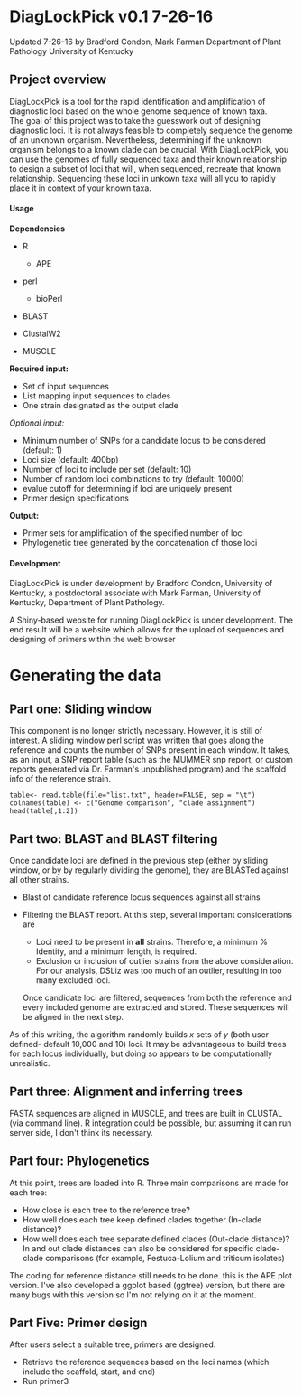 # DiagLockPick v0.1  7-26-16
Updated 7-26-16 by Bradford Condon, Mark Farman
Department of Plant Pathology
University of Kentucky

## Project overview
DiagLockPick is a tool for the rapid identification and amplification of diagnostic loci based on the whole genome sequence of known taxa.  
The goal of this project was to take the guesswork out of designing diagnostic loci.  It is not always feasible to completely sequence the genome of an unknown organism.  Nevertheless, determining if the unknown organism belongs to a known clade can be crucial.  With DiagLockPick, you can use the genomes of fully sequenced taxa and their known relationship to design a subset of loci that will, when sequenced, recreate that known relationship.  Sequencing these loci in unkown taxa will all you to rapidly place it in context of your known taxa.

#### Usage

**Dependencies**

* R
  * APE
  
* perl
  * bioPerl

* BLAST
* ClustalW2
* MUSCLE


**Required input:**

* Set of input sequences
* List mapping input sequences to clades
* One strain designated as the output clade

*Optional input:*

* Minimum number of SNPs for a candidate locus to be considered (default: 1)
* Loci size (default: 400bp)
* Number of loci to include per set (default: 10)
* Number of random loci combinations to try (default: 10000)
* evalue cutoff for determining if loci are uniquely present
* Primer design specifications

**Output:**

* Primer sets for amplification of the specified number of loci
* Phylogenetic tree generated by the concatenation of those loci

#### Development
DiagLockPick is under development by Bradford Condon, University of Kentucky, a postdoctoral associate with Mark Farman, University of Kentucky, Department of Plant Pathology.

A Shiny-based website for running DiagLockPick is under development.  The end result will be a website which allows for the upload of sequences and designing of primers within the web browser

# Generating the data
## Part one: Sliding window

This component is no longer strictly necessary.  However, it is still of interest.
A sliding window perl script was written that goes along the reference and counts the number of SNPs present in each window.
It takes, as an input, a SNP report table (such as the MUMMER snp report, or custom reports generated via Dr. Farman's unpublished program) and the scaffold info of the reference strain.

```{r}
table<- read.table(file="list.txt", header=FALSE, sep = "\t")
colnames(table) <- c("Genome comparison", "clade assignment")
head(table[,1:2])
```

## Part two: BLAST and BLAST filtering

Once candidate loci are defined in the previous step (either by sliding window, or by by regularly dividing the genome), they are BLASTed against all other strains.

* Blast of candidate reference locus sequences against all strains
* Filtering the BLAST report.  At this step, several important considerations are
  * Loci need to be present in **all** strains.  Therefore, a minimum % Identity, and a minimum length, is required.
  * Exclusion or inclusion of outlier strains from the above consideration.  For our analysis, DSLiz was too much of an outlier, resulting in too many excluded loci.
  
  Once candidate loci are filtered, sequences from both the reference and every included genome are extracted and stored.  These sequences will be aligned in the next step.
  
As of this writing, the algorithm randomly builds *x* sets of *y* (both user defined- default 10,000 and 10) loci.  It may be advantageous to build trees for each locus individually, but doing so appears to be computationally unrealistic.

## Part three: Alignment and inferring trees

FASTA sequences are aligned in MUSCLE, and trees are built in CLUSTAL (via command line).
R integration could be possible, but assuming it can run server side, I don't think its necessary.

## Part four: Phylogenetics

At this point, trees are loaded into R.  Three main comparisons are made for each tree:

* How close is each tree to the reference tree?
* How well does each tree keep defined clades together (In-clade distance)?
* How well does each tree separate defined clades (Out-clade distance)?
In and out clade distances can also be considered for specific clade-clade comparisons (for example, Festuca-Lolium and triticum isolates)

The coding for reference distance still needs to be done.
this is the APE plot version.  I've also developed a ggplot based (ggtree) version, but there are many bugs with this version so I'm not relying on it at the moment.


## Part Five: Primer design

After users select a suitable tree, primers are designed. 

* Retrieve the reference sequences based on the loci names (which include the scaffold, start, and end)
* Run primer3


